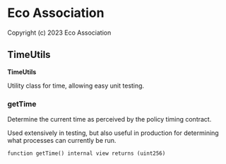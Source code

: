 # Eco Association

Copyright (c) 2023 Eco Association

## TimeUtils

**TimeUtils**

Utility class for time, allowing easy unit testing.

### getTime

Determine the current time as perceived by the policy timing contract.

Used extensively in testing, but also useful in production for
determining what processes can currently be run.

  ```solidity
  function getTime() internal view returns (uint256)
  ```

